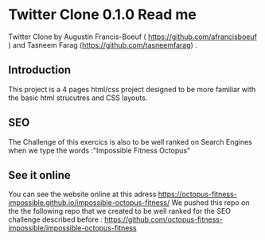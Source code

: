 #  Twitter Clone 0.1.0 Read me 

Twitter Clone  by Augustin Francis-Boeuf ( https://github.com/afrancisboeuf ) and Tasneem Farag (https://github.com/tasneemfarag) .


## Introduction

This project is a 4 pages html/css project designed to be more familiar with the basic html strucutres and CSS layouts.

## SEO

The Challenge of this exercics is also to be well ranked on Search Engines when we type the words :"Impossible Fitness Octopus"

## See it online 

You can see the website online at this adress https://octopus-fitness-impossible.github.io/impossible-octopus-fitness/
We pushed this repo on the the following repo that we created to be well ranked for the SEO challenge described before : https://github.com/octopus-fitness-impossible/impossible-octopus-fitness
